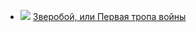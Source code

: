 * ![](/books/literature_western/Джеймс%20Фенимор%20Купер/Зверобой,%20или%20Первая%20тропа%20войны.jpg) [Зверобой, или Первая тропа войны](/books/literature_western/Джеймс%20Фенимор%20Купер/Зверобой,%20или%20Первая%20тропа%20войны)